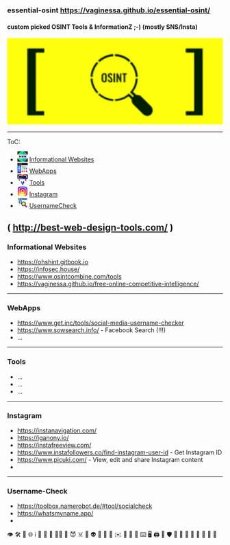 ### essential-osint https://vaginessa.github.io/essential-osint/
#### custom picked OSINT Tools &amp; InformationZ ;-) (mostly SNS/Insta)

![osint](https://github.com/vaginessa/essential-osint/blob/master/osint.png?raw=true)

----
ToC:

+ <img src="https://github.com/vaginessa/essential-osint/blob/master/infosites.png?raw=true"  width="24" height="24"> [Informational Websites](#Infosites)
+ <img src="https://github.com/vaginessa/essential-osint/blob/master/webapps.png?raw=true"  width="24" height="24"> [WebApps](#webapps)
+ <img src="https://github.com/vaginessa/essential-osint/blob/master/tools.png?raw=true"  width="24" height="24"> [Tools](#tools)
+ <img src="https://github.com/vaginessa/essential-osint/blob/master/insta.png?raw=true"  width="24" height="24"> [Instagram](#insta)
+ <img src="https://github.com/vaginessa/essential-osint/blob/master/username.png?raw=true"  width="24" height="24"> [UsernameCheck](#username)

(  http://best-web-design-tools.com/  )
----
### <a name="infosites"></a>Informational Websites
+ https://ohshint.gitbook.io
+ https://infosec.house/
+ https://www.osintcombine.com/tools  
+ https://vaginessa.github.io/free-online-competitive-intelligence/

----
### <a name="webapps"></a>WebApps
+ https://www.get.inc/tools/social-media-username-checker
+ https://www.sowsearch.info/ - Facebook Search (!!!)
+ ...

----
### <a name="tools"></a>Tools
+ ...
+ ...
+ ...

----
### <a name="insta"></a>Instagram
+ https://instanavigation.com/
+ https://iganony.io/
+ https://instafreeview.com/
+ https://www.instafollowers.co/find-instagram-user-id - Get Instagram ID
+ https://www.picuki.com/ - View, edit and share Instagram content
+ 

 
----
### <a name="username"></a>Username-Check
+ https://toolbox.namerobot.de/#tool/socialcheck
+ https://whatsmyname.app/
+ 

👁‍  🛠  🪩  🌐  ℹ️  🪪  🪬  🫶  🏴‍☠️ 🧐  😈  ☠️  💩  👽  👾  🤖  📧  ✉️  🔭 🔬 🔮  ⌨️ 🖥 🖨  🏥  🛡  🍭 🍬  🧄 🧅  🍍  🐾  🛜  🛜  
